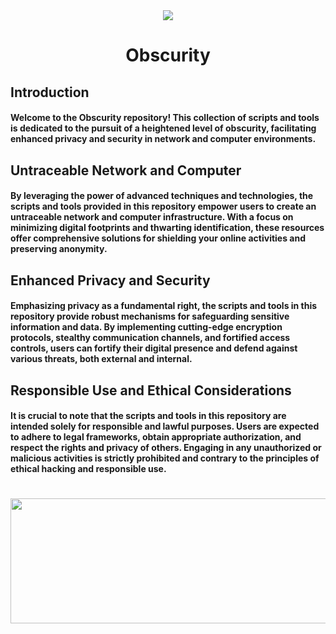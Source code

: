 <div align="center">
  <img src="https://botanicalpaperworks.com/wp-content/uploads/legacy/EarthBanner.jpg">
</div>

<h1 align="center"> Obscurity

## Introduction
<h4>
Welcome to the Obscurity repository! This collection of scripts and tools is dedicated to the pursuit of a heightened level of obscurity, facilitating enhanced privacy and security in network and computer environments.

## Untraceable Network and Computer

<h4>
By leveraging the power of advanced techniques and technologies, the scripts and tools provided in this repository empower users to create an untraceable network and computer infrastructure. With a focus on minimizing digital footprints and thwarting identification, these resources offer comprehensive solutions for shielding your online activities and preserving anonymity.

## Enhanced Privacy and Security

<h4>
Emphasizing privacy as a fundamental right, the scripts and tools in this repository provide robust mechanisms for safeguarding sensitive information and data. By implementing cutting-edge encryption protocols, stealthy communication channels, and fortified access controls, users can fortify their digital presence and defend against various threats, both external and internal.

## Responsible Use and Ethical Considerations

<h4>
It is crucial to note that the scripts and tools in this repository are intended solely for responsible and lawful purposes. Users are expected to adhere to legal frameworks, obtain appropriate authorization, and respect the rights and privacy of others. Engaging in any unauthorized or malicious activities is strictly prohibited and contrary to the principles of ethical hacking and responsible use.


  
 <div align="center">

# <img src="https://thumbs.gfycat.com/KindDistortedIrrawaddydolphin-size_restricted.gif" style="width: 1000px; height: 200px;">
</div>
